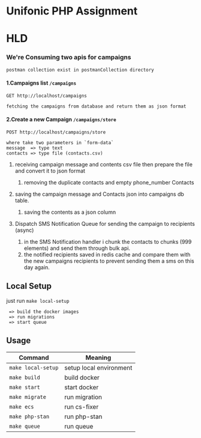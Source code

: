 # Unifonic PHP Assignment

# HLD
### We're Consuming two apis for campaigns

``` postman collection exist in postmanCollection directory ```

#### 1.Campaigns list  `/campaigns`
```
GET http://localhost/campaigns

fetching the campaigns from database and return them as json format
```

#### 2.Create a new Campaign `/campaigns/store`
```
POST http://localhost/campaigns/store

where take two parameters in `form-data` 
message  => type text
contacts => type file (contacts.csv)
```


1. receiving campaign message and contents csv file then prepare the file and convert it to json format
   1. removing the duplicate contacts and empty phone_number Contacts


2. saving the campaign message and Contacts json into campaigns db table.
   1. saving the contents as a json column


3. Dispatch SMS Notification Queue for sending the campaign to recipients (async)
   1. in the SMS Notification handler i chunk the contacts to chunks (999 elements) and send them through bulk api.
   2. the notified recipients saved in redis cache and compare them with the new campaigns recipients to prevent sending them a sms on this day again.



    
## Local Setup

just run ``make local-setup`` 
```
 => build the docker images
 => run migrations
 => start queue
 ```

## Usage

| Command            | Meaning                 |
|--------------------|-------------------------|
| `make local-setup` | setup local environment |
| `make build`       | build docker            |
| `make start`       | start docker            |
| `make migrate`     | run migration           |
| `make ecs`         | run cs-fixer            |
| `make php-stan`    | run php-stan            |
| `make queue`       | run queue               |


